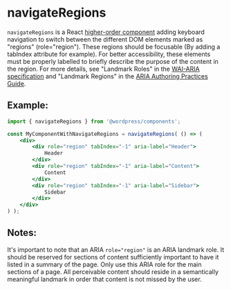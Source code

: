 # navigateRegions

`navigateRegions` is a React [higher-order component](https://facebook.github.io/react/docs/higher-order-components.html) adding keyboard navigation to switch between the different DOM elements marked as "regions" (role="region"). These regions should be focusable (By adding a tabIndex attribute for example). For better accessibility, these elements must be properly labelled to briefly describe the purpose of the content in the region. For more details, see "Landmark Roles" in the [WAI-ARIA specification](https://www.w3.org/TR/wai-aria/) and "Landmark Regions" in the [ARIA Authoring Practices Guide](https://www.w3.org/WAI/ARIA/apg/practices/landmark-regions/).

## Example:

```jsx
import { navigateRegions } from '@wordpress/components';

const MyComponentWithNavigateRegions = navigateRegions( () => (
	<div>
		<div role="region" tabIndex="-1" aria-label="Header">
			Header
		</div>
		<div role="region" tabIndex="-1" aria-label="Content">
			Content
		</div>
		<div role="region" tabIndex="-1" aria-label="Sidebar">
			Sidebar
		</div>
	</div>
) );
```

## Notes:

It's important to note that an ARIA `role="region"` is an ARIA landmark role. It should be reserved for sections of content sufficiently important to have it listed in a summary of the page. Only use this ARIA role for the main sections of a page. All perceivable content should reside in a semantically meaningful landmark in order that content is not missed by the user.
